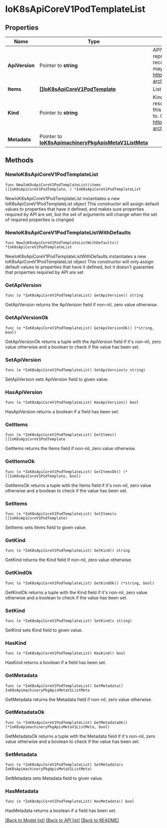 # IoK8sApiCoreV1PodTemplateList

## Properties

Name | Type | Description | Notes
------------ | ------------- | ------------- | -------------
**ApiVersion** | Pointer to **string** | APIVersion defines the versioned schema of this representation of an object. Servers should convert recognized schemas to the latest internal value, and may reject unrecognized values. More info: https://git.k8s.io/community/contributors/devel/sig-architecture/api-conventions.md#resources | [optional] 
**Items** | [**[]IoK8sApiCoreV1PodTemplate**](IoK8sApiCoreV1PodTemplate.md) | List of pod templates | 
**Kind** | Pointer to **string** | Kind is a string value representing the REST resource this object represents. Servers may infer this from the endpoint the client submits requests to. Cannot be updated. In CamelCase. More info: https://git.k8s.io/community/contributors/devel/sig-architecture/api-conventions.md#types-kinds | [optional] 
**Metadata** | Pointer to [**IoK8sApimachineryPkgApisMetaV1ListMeta**](IoK8sApimachineryPkgApisMetaV1ListMeta.md) |  | [optional] 

## Methods

### NewIoK8sApiCoreV1PodTemplateList

`func NewIoK8sApiCoreV1PodTemplateList(items []IoK8sApiCoreV1PodTemplate, ) *IoK8sApiCoreV1PodTemplateList`

NewIoK8sApiCoreV1PodTemplateList instantiates a new IoK8sApiCoreV1PodTemplateList object
This constructor will assign default values to properties that have it defined,
and makes sure properties required by API are set, but the set of arguments
will change when the set of required properties is changed

### NewIoK8sApiCoreV1PodTemplateListWithDefaults

`func NewIoK8sApiCoreV1PodTemplateListWithDefaults() *IoK8sApiCoreV1PodTemplateList`

NewIoK8sApiCoreV1PodTemplateListWithDefaults instantiates a new IoK8sApiCoreV1PodTemplateList object
This constructor will only assign default values to properties that have it defined,
but it doesn't guarantee that properties required by API are set

### GetApiVersion

`func (o *IoK8sApiCoreV1PodTemplateList) GetApiVersion() string`

GetApiVersion returns the ApiVersion field if non-nil, zero value otherwise.

### GetApiVersionOk

`func (o *IoK8sApiCoreV1PodTemplateList) GetApiVersionOk() (*string, bool)`

GetApiVersionOk returns a tuple with the ApiVersion field if it's non-nil, zero value otherwise
and a boolean to check if the value has been set.

### SetApiVersion

`func (o *IoK8sApiCoreV1PodTemplateList) SetApiVersion(v string)`

SetApiVersion sets ApiVersion field to given value.

### HasApiVersion

`func (o *IoK8sApiCoreV1PodTemplateList) HasApiVersion() bool`

HasApiVersion returns a boolean if a field has been set.

### GetItems

`func (o *IoK8sApiCoreV1PodTemplateList) GetItems() []IoK8sApiCoreV1PodTemplate`

GetItems returns the Items field if non-nil, zero value otherwise.

### GetItemsOk

`func (o *IoK8sApiCoreV1PodTemplateList) GetItemsOk() (*[]IoK8sApiCoreV1PodTemplate, bool)`

GetItemsOk returns a tuple with the Items field if it's non-nil, zero value otherwise
and a boolean to check if the value has been set.

### SetItems

`func (o *IoK8sApiCoreV1PodTemplateList) SetItems(v []IoK8sApiCoreV1PodTemplate)`

SetItems sets Items field to given value.


### GetKind

`func (o *IoK8sApiCoreV1PodTemplateList) GetKind() string`

GetKind returns the Kind field if non-nil, zero value otherwise.

### GetKindOk

`func (o *IoK8sApiCoreV1PodTemplateList) GetKindOk() (*string, bool)`

GetKindOk returns a tuple with the Kind field if it's non-nil, zero value otherwise
and a boolean to check if the value has been set.

### SetKind

`func (o *IoK8sApiCoreV1PodTemplateList) SetKind(v string)`

SetKind sets Kind field to given value.

### HasKind

`func (o *IoK8sApiCoreV1PodTemplateList) HasKind() bool`

HasKind returns a boolean if a field has been set.

### GetMetadata

`func (o *IoK8sApiCoreV1PodTemplateList) GetMetadata() IoK8sApimachineryPkgApisMetaV1ListMeta`

GetMetadata returns the Metadata field if non-nil, zero value otherwise.

### GetMetadataOk

`func (o *IoK8sApiCoreV1PodTemplateList) GetMetadataOk() (*IoK8sApimachineryPkgApisMetaV1ListMeta, bool)`

GetMetadataOk returns a tuple with the Metadata field if it's non-nil, zero value otherwise
and a boolean to check if the value has been set.

### SetMetadata

`func (o *IoK8sApiCoreV1PodTemplateList) SetMetadata(v IoK8sApimachineryPkgApisMetaV1ListMeta)`

SetMetadata sets Metadata field to given value.

### HasMetadata

`func (o *IoK8sApiCoreV1PodTemplateList) HasMetadata() bool`

HasMetadata returns a boolean if a field has been set.


[[Back to Model list]](../README.md#documentation-for-models) [[Back to API list]](../README.md#documentation-for-api-endpoints) [[Back to README]](../README.md)


